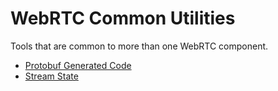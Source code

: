# WebRTC Common Utilities

Tools that are common to more than one WebRTC component.

-   [Protobuf Generated Code](src/generated)
-   [Stream State](src/substream/state.rs)
